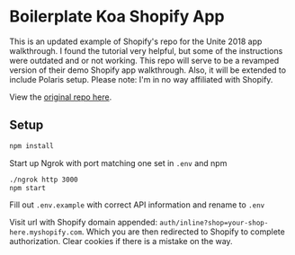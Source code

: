 # Boilerplate Koa Shopify App

This is an updated example of Shopify's repo for the Unite 2018 app walkthrough. I found the tutorial very helpful, but some of the instructions were outdated and or not working. This repo will serve to be a revamped version of their demo Shopify app walkthrough. Also, it will be extended to include Polaris setup. Please note: I'm in no way affiliated with Shopify.

View the [original repo here](https://github.com/Shopify/unite-react-node-app-workshop).

## Setup

```bash
npm install
```

Start up Ngrok with port matching one set in `.env` and npm

```bash
./ngrok http 3000
npm start
```

Fill out `.env.example` with correct API information and rename to `.env`

Visit url with Shopify domain appended: `auth/inline?shop=your-shop-here.myshopify.com`. Which you are then redirected to Shopify to complete authorization. Clear cookies if there is a mistake on the way.
